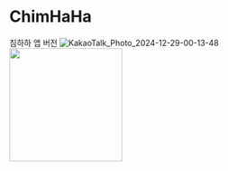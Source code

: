 # ChimHaHa

침하하 앱 버전
![KakaoTalk_Photo_2024-12-29-00-13-48](https://github.com/user-attachments/assets/4251c3ee-e424-4a47-9f07-bb14b22ac32c)
<img src="https://github.com/user-attachments/assets/4251c3ee-e424-4a47-9f07-bb14b22ac32c" width=200>
